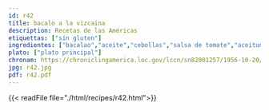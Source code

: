 ```yaml
---
id: r42
title: bacalo a la vizcaina
description: Recetas de las Américas
etiquettas: ["sin gluten"]
ingredientes: ["bacalao","aceite","cebollas","salsa de tomate","aceituna","alcaparra","ajo","papa","pimiento","pasas"]
plato: ["plato principal"]
chronam: https://chroniclingamerica.loc.gov/lccn/sn82001257/1956-10-20/ed-1/seq-5/
jpg: r42.jpg
pdf: r42.pdf
---
```


{{< readFile file="./html/recipes/r42.html">}}
